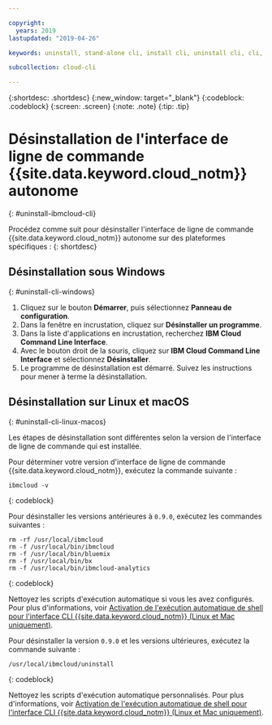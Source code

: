 ```yaml
---

copyright:
  years: 2019
lastupdated: "2019-04-26"

keywords: uninstall, stand-alone cli, install cli, uninstall cli, cli, command line, command-line, windows powershell, linux, macos, installer, standalone cli

subcollection: cloud-cli

---
```


{:shortdesc: .shortdesc}
{:new_window: target="_blank"}
{:codeblock: .codeblock}
{:screen: .screen}
{:note: .note}
{:tip: .tip}

# Désinstallation de l'interface de ligne de commande {{site.data.keyword.cloud_notm}} autonome
{: #uninstall-ibmcloud-cli}

Procédez comme suit pour désinstaller l'interface de ligne de commande {{site.data.keyword.cloud_notm}} autonome sur des plateformes spécifiques :
{: shortdesc}

## Désinstallation sous Windows
{: #uninstall-cli-windows}

1. Cliquez sur le bouton **Démarrer**, puis sélectionnez **Panneau de configuration**.
2. Dans la fenêtre en incrustation, cliquez sur **Désinstaller un programme**.
3. Dans la liste d'applications en incrustation, recherchez **IBM Cloud Command Line Interface**.
4. Avec le bouton droit de la souris, cliquez sur **IBM Cloud Command Line Interface** et sélectionnez **Désinstaller**.
5. Le programme de désinstallation est démarré. Suivez les instructions pour mener à terme la désinstallation.

## Désinstallation sur Linux et macOS
{: #uninstall-cli-linux-macos}

Les étapes de désinstallation sont différentes selon la version de l'interface de ligne de commande qui est installée. 

Pour déterminer votre version d'interface de ligne de commande {{site.data.keyword.cloud_notm}}, exécutez la commande suivante :
```
ibmcloud -v
```
{: codeblock}

Pour désinstaller les versions antérieures à `0.9.0`, exécutez les commandes suivantes :
  ```
  rm -rf /usr/local/ibmcloud
  rm -f /usr/local/bin/ibmcloud
  rm -f /usr/local/bin/bluemix
  rm -f /usr/local/bin/bx
  rm -f /usr/local/bin/ibmcloud-analytics
  ```
  {: codeblock}

Nettoyez les scripts d'exécution automatique si vous les avez configurés. Pour plus d'informations, voir [Activation de l'exécution automatique de shell pour l'interface CLI {{site.data.keyword.cloud_notm}} (Linux et Mac uniquement)](/docs/cli/reference/ibmcloud?topic=cloud-cli-shell-autocomplete#shell-autocomplete).

Pour désinstaller la version `0.9.0` et les versions ultérieures, exécutez la commande suivante :
  ```
  /usr/local/ibmcloud/uninstall
  ```
  {: codeblock}

Nettoyez les scripts d'exécution automatique personnalisés. Pour plus d'informations, voir [Activation de l'exécution automatique de shell pour l'interface CLI {{site.data.keyword.cloud_notm}} (Linux et Mac uniquement)](/docs/cli/reference/ibmcloud?topic=cloud-cli-shell-autocomplete#shell-autocomplete).
